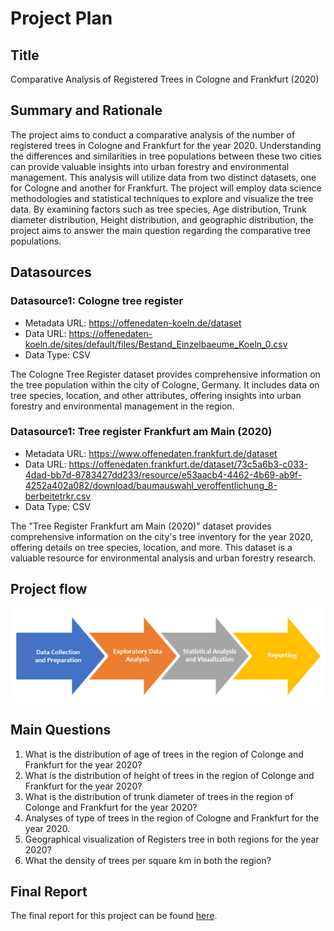 # Project Plan

## Title
Comparative Analysis of Registered Trees in Cologne and Frankfurt (2020)

## Summary and Rationale
The project aims to conduct a comparative analysis of the number of registered trees in Cologne and Frankfurt for the year 2020. Understanding the differences and
similarities in tree populations between these two cities can provide valuable insights into urban forestry and environmental management. This analysis will
utilize data from two distinct datasets, one for Cologne and another for Frankfurt.
The project will employ data science methodologies and statistical techniques to explore and visualize the tree data. By examining factors such as tree species, Age distribution, Trunk diameter distribution, Height distribution, and geographic distribution, the project aims to answer the main question regarding the comparative tree populations.


## Datasources
### Datasource1: Cologne tree register
* Metadata URL: https://offenedaten-koeln.de/dataset
* Data URL: https://offenedaten-koeln.de/sites/default/files/Bestand_Einzelbaeume_Koeln_0.csv
* Data Type: CSV

The Cologne Tree Register dataset provides comprehensive information on the tree population within the city of Cologne, Germany. It includes data on tree species,
location, and other attributes, offering insights into urban forestry and environmental management in the region.

### Datasource1: Tree register Frankfurt am Main (2020)
* Metadata URL: https://www.offenedaten.frankfurt.de/dataset
* Data URL: https://offenedaten.frankfurt.de/dataset/73c5a6b3-c033-4dad-bb7d-8783427dd233/resource/e53aacb4-4462-4b69-ab9f-4252a402a082/download/baumauswahl_veroffentlichung_8-berbeitetrkr.csv
* Data Type: CSV

The "Tree Register Frankfurt am Main (2020)" dataset provides comprehensive information on the city's tree inventory for the year 2020, offering details on tree species, location, and more. This dataset is a valuable resource for environmental analysis and urban forestry research.

## Project flow
![Flow Chart](/project/output_data/projectflow.png)

## Main Questions
1. What is the distribution of age of trees in the region of Colonge and Frankfurt for the year 2020?
2. What is the distribution of height of trees in the region of Colonge and Frankfurt for the year 2020?
3. What is the distribution of trunk diameter of trees in the region of Colonge and Frankfurt for the year 2020?
4. Analyses of type of trees in the region of Cologne and Frankfurt for the year 2020.
5. Geographical visualization of Registers tree in both regions for the year 2020?
6. What the density of trees per square km in both the region?

## Final Report
The final report for this project can be found [here](https://github.com/Ali623/made-template-ws2324/blob/main/project/Report.ipynb).
  

